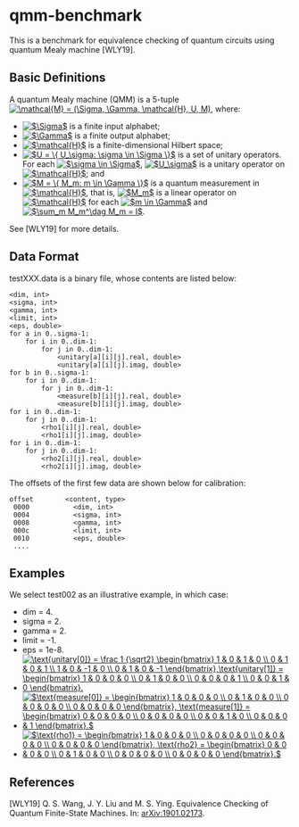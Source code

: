 # qmm-benchmark

This is a benchmark for equivalence checking of quantum circuits using quantum Mealy machine [WLY19].

## Basic Definitions

A quantum Mealy machine (QMM) is a 5-tuple <a href="https://www.codecogs.com/eqnedit.php?latex=\mathcal{M}&space;=&space;(\Sigma,&space;\Gamma,&space;\mathcal{H},&space;U,&space;M)" target="_blank"><img src="https://latex.codecogs.com/gif.latex?\mathcal{M}&space;=&space;(\Sigma,&space;\Gamma,&space;\mathcal{H},&space;U,&space;M)" title="\mathcal{M} = (\Sigma, \Gamma, \mathcal{H}, U, M)" /></a>, where:
* <a href="https://www.codecogs.com/eqnedit.php?latex=$\Sigma$" target="_blank"><img src="https://latex.codecogs.com/gif.latex?$\Sigma$" title="$\Sigma$" /></a> is a finite input alphabet;
* <a href="https://www.codecogs.com/eqnedit.php?latex=$\Gamma$" target="_blank"><img src="https://latex.codecogs.com/gif.latex?$\Gamma$" title="$\Gamma$" /></a> is a finite output alphabet;
* <a href="https://www.codecogs.com/eqnedit.php?latex=$\mathcal{H}$" target="_blank"><img src="https://latex.codecogs.com/gif.latex?$\mathcal{H}$" title="$\mathcal{H}$" /></a> is a finite-dimensional Hilbert space;
* <a href="https://www.codecogs.com/eqnedit.php?latex=$U&space;=&space;\{&space;U_\sigma:&space;\sigma&space;\in&space;\Sigma&space;\}$" target="_blank"><img src="https://latex.codecogs.com/gif.latex?$U&space;=&space;\{&space;U_\sigma:&space;\sigma&space;\in&space;\Sigma&space;\}$" title="$U = \{ U_\sigma: \sigma \in \Sigma \}$" /></a> is a set of unitary operators. For each <a href="https://www.codecogs.com/eqnedit.php?latex=$\sigma&space;\in&space;\Sigma$" target="_blank"><img src="https://latex.codecogs.com/gif.latex?$\sigma&space;\in&space;\Sigma$" title="$\sigma \in \Sigma$" /></a>, <a href="https://www.codecogs.com/eqnedit.php?latex=$U_\sigma$" target="_blank"><img src="https://latex.codecogs.com/gif.latex?$U_\sigma$" title="$U_\sigma$" /></a> is a unitary operator on <a href="https://www.codecogs.com/eqnedit.php?latex=$\mathcal{H}$" target="_blank"><img src="https://latex.codecogs.com/gif.latex?$\mathcal{H}$" title="$\mathcal{H}$" /></a>; and
* <a href="https://www.codecogs.com/eqnedit.php?latex=$M&space;=&space;\{&space;M_m:&space;m&space;\in&space;\Gamma&space;\}$" target="_blank"><img src="https://latex.codecogs.com/gif.latex?$M&space;=&space;\{&space;M_m:&space;m&space;\in&space;\Gamma&space;\}$" title="$M = \{ M_m: m \in \Gamma \}$" /></a> is a quantum measurement in <a href="https://www.codecogs.com/eqnedit.php?latex=$\mathcal{H}$" target="_blank"><img src="https://latex.codecogs.com/gif.latex?$\mathcal{H}$" title="$\mathcal{H}$" /></a>, that is, <a href="https://www.codecogs.com/eqnedit.php?latex=$M_m$" target="_blank"><img src="https://latex.codecogs.com/gif.latex?$M_m$" title="$M_m$" /></a> is a linear operator on <a href="https://www.codecogs.com/eqnedit.php?latex=$\mathcal{H}$" target="_blank"><img src="https://latex.codecogs.com/gif.latex?$\mathcal{H}$" title="$\mathcal{H}$" /></a> for each <a href="https://www.codecogs.com/eqnedit.php?latex=$m&space;\in&space;\Gamma$" target="_blank"><img src="https://latex.codecogs.com/gif.latex?$m&space;\in&space;\Gamma$" title="$m \in \Gamma$" /></a> and <a href="https://www.codecogs.com/eqnedit.php?latex=$\sum_m&space;M_m^\dag&space;M_m&space;=&space;I$" target="_blank"><img src="https://latex.codecogs.com/gif.latex?$\sum_m&space;M_m^\dag&space;M_m&space;=&space;I$" title="$\sum_m M_m^\dag M_m = I$" /></a>.

See [WLY19] for more details.

## Data Format

testXXX.data is a binary file, whose contents are listed below:

```
<dim, int>
<sigma, int>
<gamma, int>
<limit, int>
<eps, double>
for a in 0..sigma-1:
    for i in 0..dim-1:
        for j in 0..dim-1:
            <unitary[a][i][j].real, double>
            <unitary[a][i][j].imag, double>
for b in 0..sigma-1:
    for i in 0..dim-1:
        for j in 0..dim-1:
            <measure[b][i][j].real, double>
            <measure[b][i][j].imag, double>
for i in 0..dim-1:
    for j in 0..dim-1:
        <rho1[i][j].real, double>
        <rho1[i][j].imag, double>
for i in 0..dim-1:
    for j in 0..dim-1:
        <rho2[i][j].real, double>
        <rho2[i][j].imag, double>
```

The offsets of the first few data are shown below for calibration:

```
offset        <content, type>
 0000	        <dim, int>
 0004	        <sigma, int>
 0008	        <gamma, int>
 000c	        <limit, int>
 0010	        <eps, double>
 ....
```

## Examples

We select test002 as an illustrative example, in which case:
* dim = 4.
* sigma = 2.
* gamma = 2.
* limit = -1.
* eps = 1e-8.
* <a href="https://www.codecogs.com/eqnedit.php?latex=\text{unitary[0]}&space;=&space;\frac&space;1&space;{\sqrt2}&space;\begin{bmatrix}&space;1&space;&&space;0&space;&&space;1&space;&&space;0&space;\\&space;0&space;&&space;1&space;&&space;0&space;&&space;1&space;\\&space;1&space;&&space;0&space;&&space;-1&space;&&space;0&space;\\&space;0&space;&&space;1&space;&&space;0&space;&&space;-1&space;\end{bmatrix},\text{unitary[1]}&space;=&space;\begin{bmatrix}&space;1&space;&&space;0&space;&&space;0&space;&&space;0&space;\\&space;0&space;&&space;1&space;&&space;0&space;&&space;0&space;\\&space;0&space;&&space;0&space;&&space;0&space;&&space;1&space;\\&space;0&space;&&space;0&space;&&space;1&space;&&space;0&space;\end{bmatrix}." target="_blank"><img src="https://latex.codecogs.com/gif.latex?\text{unitary[0]}&space;=&space;\frac&space;1&space;{\sqrt2}&space;\begin{bmatrix}&space;1&space;&&space;0&space;&&space;1&space;&&space;0&space;\\&space;0&space;&&space;1&space;&&space;0&space;&&space;1&space;\\&space;1&space;&&space;0&space;&&space;-1&space;&&space;0&space;\\&space;0&space;&&space;1&space;&&space;0&space;&&space;-1&space;\end{bmatrix},\text{unitary[1]}&space;=&space;\begin{bmatrix}&space;1&space;&&space;0&space;&&space;0&space;&&space;0&space;\\&space;0&space;&&space;1&space;&&space;0&space;&&space;0&space;\\&space;0&space;&&space;0&space;&&space;0&space;&&space;1&space;\\&space;0&space;&&space;0&space;&&space;1&space;&&space;0&space;\end{bmatrix}." title="\text{unitary[0]} = \frac 1 {\sqrt2} \begin{bmatrix} 1 & 0 & 1 & 0 \\ 0 & 1 & 0 & 1 \\ 1 & 0 & -1 & 0 \\ 0 & 1 & 0 & -1 \end{bmatrix},\text{unitary[1]} = \begin{bmatrix} 1 & 0 & 0 & 0 \\ 0 & 1 & 0 & 0 \\ 0 & 0 & 0 & 1 \\ 0 & 0 & 1 & 0 \end{bmatrix}." /></a>
* <a href="https://www.codecogs.com/eqnedit.php?latex=$\text{measure[0]}&space;=&space;\begin{bmatrix}&space;1&space;&&space;0&space;&&space;0&space;&&space;0&space;\\&space;0&space;&&space;1&space;&&space;0&space;&&space;0&space;\\&space;0&space;&&space;0&space;&&space;0&space;&&space;0&space;\\&space;0&space;&&space;0&space;&&space;0&space;&&space;0&space;\end{bmatrix},&space;\text{measure[1]}&space;=&space;\begin{bmatrix}&space;0&space;&&space;0&space;&&space;0&space;&&space;0&space;\\&space;0&space;&&space;0&space;&&space;0&space;&&space;0&space;\\&space;0&space;&&space;0&space;&&space;1&space;&&space;0&space;\\&space;0&space;&&space;0&space;&&space;0&space;&&space;1&space;\end{bmatrix}.$" target="_blank"><img src="https://latex.codecogs.com/gif.latex?$\text{measure[0]}&space;=&space;\begin{bmatrix}&space;1&space;&&space;0&space;&&space;0&space;&&space;0&space;\\&space;0&space;&&space;1&space;&&space;0&space;&&space;0&space;\\&space;0&space;&&space;0&space;&&space;0&space;&&space;0&space;\\&space;0&space;&&space;0&space;&&space;0&space;&&space;0&space;\end{bmatrix},&space;\text{measure[1]}&space;=&space;\begin{bmatrix}&space;0&space;&&space;0&space;&&space;0&space;&&space;0&space;\\&space;0&space;&&space;0&space;&&space;0&space;&&space;0&space;\\&space;0&space;&&space;0&space;&&space;1&space;&&space;0&space;\\&space;0&space;&&space;0&space;&&space;0&space;&&space;1&space;\end{bmatrix}.$" title="$\text{measure[0]} = \begin{bmatrix} 1 & 0 & 0 & 0 \\ 0 & 1 & 0 & 0 \\ 0 & 0 & 0 & 0 \\ 0 & 0 & 0 & 0 \end{bmatrix}, \text{measure[1]} = \begin{bmatrix} 0 & 0 & 0 & 0 \\ 0 & 0 & 0 & 0 \\ 0 & 0 & 1 & 0 \\ 0 & 0 & 0 & 1 \end{bmatrix}.$" /></a>
* <a href="https://www.codecogs.com/eqnedit.php?latex=$\text{rho1}&space;=&space;\begin{bmatrix}&space;1&space;&&space;0&space;&&space;0&space;&&space;0&space;\\&space;0&space;&&space;0&space;&&space;0&space;&&space;0&space;\\&space;0&space;&&space;0&space;&&space;0&space;&&space;0&space;\\&space;0&space;&&space;0&space;&&space;0&space;&&space;0&space;\end{bmatrix},&space;\text{rho2}&space;=&space;\begin{bmatrix}&space;0&space;&&space;0&space;&&space;0&space;&&space;0&space;\\&space;0&space;&&space;1&space;&&space;0&space;&&space;0&space;\\&space;0&space;&&space;0&space;&&space;0&space;&&space;0&space;\\&space;0&space;&&space;0&space;&&space;0&space;&&space;0&space;\end{bmatrix}.$" target="_blank"><img src="https://latex.codecogs.com/gif.latex?$\text{rho1}&space;=&space;\begin{bmatrix}&space;1&space;&&space;0&space;&&space;0&space;&&space;0&space;\\&space;0&space;&&space;0&space;&&space;0&space;&&space;0&space;\\&space;0&space;&&space;0&space;&&space;0&space;&&space;0&space;\\&space;0&space;&&space;0&space;&&space;0&space;&&space;0&space;\end{bmatrix},&space;\text{rho2}&space;=&space;\begin{bmatrix}&space;0&space;&&space;0&space;&&space;0&space;&&space;0&space;\\&space;0&space;&&space;1&space;&&space;0&space;&&space;0&space;\\&space;0&space;&&space;0&space;&&space;0&space;&&space;0&space;\\&space;0&space;&&space;0&space;&&space;0&space;&&space;0&space;\end{bmatrix}.$" title="$\text{rho1} = \begin{bmatrix} 1 & 0 & 0 & 0 \\ 0 & 0 & 0 & 0 \\ 0 & 0 & 0 & 0 \\ 0 & 0 & 0 & 0 \end{bmatrix}, \text{rho2} = \begin{bmatrix} 0 & 0 & 0 & 0 \\ 0 & 1 & 0 & 0 \\ 0 & 0 & 0 & 0 \\ 0 & 0 & 0 & 0 \end{bmatrix}.$" /></a>

## References

[WLY19] Q. S. Wang, J. Y. Liu and M. S. Ying. Equivalence Checking of Quantum Finite-State
Machines. In: [arXiv:1901.02173](https://arxiv.org/pdf/1901.02173.pdf).
